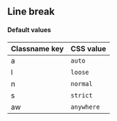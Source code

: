 ## Line break

<!-- <values.lineBreak> -->
#### Default values
|Classname key|CSS value     |
|-------------|--------------|
|a            |```auto```    |
|l            |```loose```   |
|n            |```normal```  |
|s            |```strict```  |
|aw           |```anywhere```|

<!-- </values.lineBreak> -->


<!-- <variants.lineBreak> -->

<!-- </variants.lineBreak> -->
